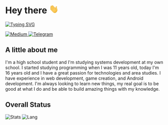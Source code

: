 # Hey there <img src="https://raw.githubusercontent.com/ABSphreak/ABSphreak/master/gifs/Hi.gif" width="30px"> 
[![Typing SVG](https://readme-typing-svg.demolab.com?font=JetBrains+Mono&size=40&duration=4000&pause=300&vCenter=true&color=F76464&repeat=true&width=640&height=70&lines=Six+years+of+experience;Focus+on+new+technologies;Being+good+at+what+I+do)](https://git.io/typing-svg)
<!-- MEDIUM -->
<a href="https://medium.com/@imkaicsm">
  <img alt="Medium" src="https://img.shields.io/badge/medium-DE996F?style=for-the-badge&logo=medium&logoColor=white"/>
</a>
<!-- TELEGRAM -->
<a href="https://t.me/kaicsm">
  <img alt="Telegram" src="https://img.shields.io/badge/Telegram-2CA5E0?style=for-the-badge&logo=telegram&logoColor=white"/>
</a> 

## A little about me 
I'm a high school student and I'm studying systems development at my own school.
I started studying programming when I was 11 years old, today I'm 16 years old and I have a great passion for technologies and area studies. I have experience in web development, game creation, and Android development. I'm always looking to learn new things, my real goal is to be good at what I do and be able to build amazing things with my knowledge.

## Overall Status 
![Stats](https://github-readme-stats.vercel.app/api?username=kaicsm&show_icons=true&theme=omni)
![Lang](https://github-readme-stats.vercel.app/api/top-langs/?username=kaicsm&hide=html,css&theme=omni&layoyt=compact)
